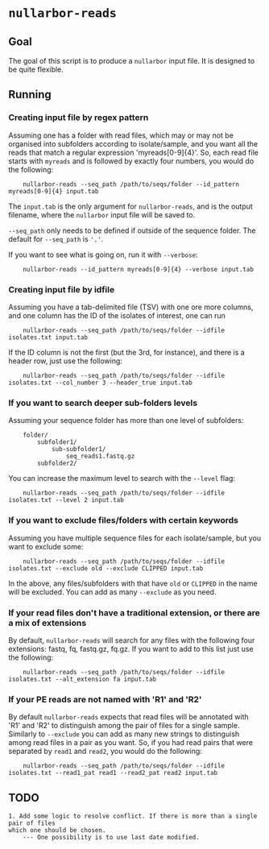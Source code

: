 # `nullarbor-reads`

## Goal
The goal of this script is to produce a `nullarbor` input file. It is
designed to be quite flexible.

## Running

### Creating input file by regex pattern

Assuming one has a folder with read files, which may or may not be organised
into subfolders according to isolate/sample, and you want all the reads that
match a regular expression 'myreads[0-9]{4}'. So, each read file starts with
`myreads` and is followed by exactly four numbers, you would do the following:

        nullarbor-reads --seq_path /path/to/seqs/folder --id_pattern myreads[0-9]{4} input.tab

The `input.tab` is the only argument for `nullarbor-reads`, and is the output
filename, where the `nullarbor` input file will be saved to.

`--seq_path` only needs to be defined if outside of the sequence folder. The
default for `--seq_path` is `'.'`.

If you want to see what is going on, run it with `--verbose`:

        nullarbor-reads --id_pattern myreads[0-9]{4} --verbose input.tab

### Creating input file by idfile

Assuming you have a tab-delimited file (TSV) with one ore more columns, and one
column has the ID of the isolates of interest, one can run

        nullarbor-reads --seq_path /path/to/seqs/folder --idfile isolates.txt input.tab

If the ID column is not the first (but the 3rd, for instance), and there is a header row,
just use the following:

        nullarbor-reads --seq_path /path/to/seqs/folder --idfile isolates.txt --col_number 3 --header_true input.tab

### If you want to search deeper sub-folders levels

Assuming your sequence folder has more than one level of subfolders:

        folder/
            subfolder1/
                sub-subfolder1/
                    seq_reads1.fastq.gz
            subfolder2/

You can increase the maximum level to search with the `--level` flag:

        nullarbor-reads --seq_path /path/to/seqs/folder --idfile isolates.txt --level 2 input.tab

### If you want to exclude files/folders with certain keywords

Assuming you have multiple sequence files for each isolate/sample, but you want
to exclude some:

        nullarbor-reads --seq_path /path/to/seqs/folder --idfile isolates.txt --exclude old --exclude CLIPPED input.tab

In the above, any files/subfolders with that have `old` or `CLIPPED` in the name
will be excluded. You can add as many `--exclude` as you need.

### If your read files don't have a traditional extension, or there are a mix of extensions

By default, `nullarbor-reads` will search for any files with the following four
extensions: fastq, fq, fastq.gz, fq.gz. If you want to add to this list just use
the following:

        nullarbor-reads --seq_path /path/to/seqs/folder --idfile isolates.txt --alt_extension fa input.tab

### If your PE reads are not named with 'R1' and 'R2'

By default `nullarbor-reads` expects that read files will be annotated with 'R1'
and 'R2' to distinguish among the pair of files for a single sample. Similarly to
`--exclude` you can add as many new strings to distinguish among read files in
a pair as you want. So, if you had read pairs that were separated by `read1` and
`read2`, you would do the following:

        nullarbor-reads --seq_path /path/to/seqs/folder --idfile isolates.txt --read1_pat read1 --read2_pat read2 input.tab

## TODO

    1. Add some logic to resolve conflict. If there is more than a single pair of files
    which one should be chosen.
        --- One possibility is to use last date modified.
        
